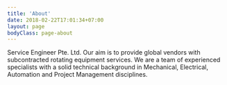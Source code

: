 ```yaml
---
title: 'About'
date: 2018-02-22T17:01:34+07:00
layout: page
bodyClass: page-about
---
```


Service Engineer Pte. Ltd. Our aim is to provide global vendors with subcontracted rotating equipment services.
We are a team of experienced specialists with a solid technical background in Mechanical, Electrical, Automation and Project Management disciplines.
